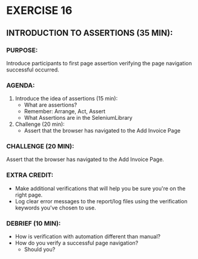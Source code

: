 # EXERCISE 16
## INTRODUCTION TO ASSERTIONS (35 MIN):
### PURPOSE:
Introduce participants to first page assertion verifying the page navigation successful occurred.

### AGENDA:
1. Introduce the idea of assertions (15 min):
   - What are assertions?
   - Remember: Arrange, Act, Assert
   - What Assertions are in the SeleniumLibrary
2. Challenge (20 min):
   - Assert that the browser has navigated to the Add Invoice Page

### CHALLENGE (20 MIN):
Assert that the browser has navigated to the Add Invoice Page.

### EXTRA CREDIT:
- Make additional verifications that will help you be sure you're on the right page.
- Log clear error messages to the report/log files using the verification keywords you've chosen to use.

### DEBRIEF (10 MIN):
- How is verification with automation different than manual?
- How do you verify a successful page navigation?
  - Should you?
